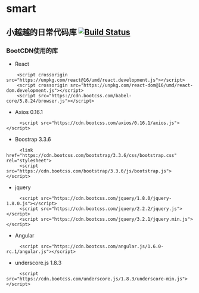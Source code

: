 # smart
## 小越越的日常代码库 [![Build Status](https://travis-ci.org/michaelliao/openweixin.svg?branch=master)](https://travis-ci.org/xiaoyueyue165/My-component.svg?branch=master)

### BootCDN使用的库
- React

````
    <script crossorigin src="https://unpkg.com/react@16/umd/react.development.js"></script>
    <script crossorigin src="https://unpkg.com/react-dom@16/umd/react-dom.development.js"></script>
    <script src="https://cdn.bootcss.com/babel-core/5.8.24/browser.js"></script>
````

- Axios 0.16.1
````
     <script src="https://cdn.bootcss.com/axios/0.16.1/axios.js"></script>
````
- Boostrap 3.3.6

````
     <link href="https://cdn.bootcss.com/bootstrap/3.3.6/css/bootstrap.css" rel="stylesheet">
     <script src="https://cdn.bootcss.com/bootstrap/3.3.6/js/bootstrap.js"></script>
````

- jquery

````
     <script src="https://cdn.bootcss.com/jquery/1.8.0/jquery-1.8.0.js"></script>
     <script src="https://cdn.bootcss.com/jquery/2.2.2/jquery.js"></script>
     <script src="https://cdn.bootcss.com/jquery/3.2.1/jquery.min.js"></script>
````
- Angular

```` 
     <script src="https://cdn.bootcss.com/angular.js/1.6.0-rc.1/angular.js"></script>

````

- underscore.js 1.8.3
````
     <script src="https://cdn.bootcss.com/underscore.js/1.8.3/underscore-min.js"></script>

````
